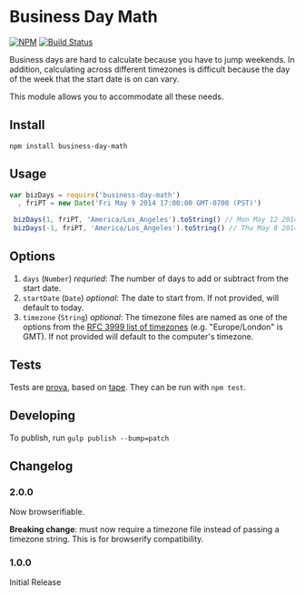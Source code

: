 # Business Day Math

[![NPM](https://nodei.co/npm/business-day-math.png)](https://nodei.co/npm/business-day-math/) [![Build Status](https://travis-ci.org/joeybaker/business-day-math.png?branch=master)](https://travis-ci.org/joeybaker/business-day-math)

Business days are hard to calculate because you have to jump weekends. In addition, calculating across different timezones is difficult because the day of the week that the start date is on can vary.

This module allows you to accommodate all these needs.

## Install
`npm install business-day-math`

## Usage
```javascript
var bizDays = require('business-day-math')
  , friPT = new Date('Fri May 9 2014 17:00:00 GMT-0700 (PST)')

 bizDays(1, friPT, 'America/Los_Angeles').toString() // Mon May 12 2014 17:00:00 GMT-0700 (PST)
 bizDays(-1, friPT, 'America/Los_Angeles').toString() // Thu May 8 2014 17:00:00 GMT-0700 (PST)
```

## Options

1. `days` (`Number`) _requried_: The number of days to add or subtract from the start date.
2. `startDate` (`Date`) _optional_: The date to start from. If not provided, will default to today.
3. `timezone` (`String`) _optional_: The timezone files are named as one of the options from the [RFC 3999 list of timezones](https://en.wikipedia.org/wiki/List_of_tz_database_time_zones) (e.g. "Europe/London" is GMT). If not provided will default to the computer's timezone.

## Tests
Tests are [prova](https://github.com/azer/prova), based on [tape](https://github.com/substack/tape). They can be run with `npm test`.

## Developing
To publish, run `gulp publish --bump=patch`

## Changelog
### 2.0.0
Now browserifiable.

**Breaking change**: must now require a timezone file instead of passing a timezone string. This is for browserify compatibility.
### 1.0.0
Initial Release
